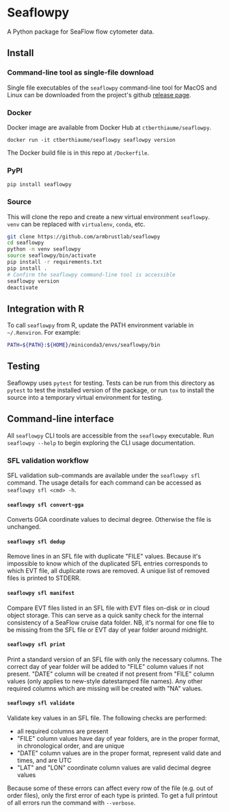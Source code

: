 # Seaflowpy

A Python package for SeaFlow flow cytometer data.

## Install

### Command-line tool as single-file download

Single file executables of the `seaflowpy` command-line tool
for MacOS and Linux can be downloaded from the project's github
[release page](https://github.com/armbrustlab/seaflowpy/releases).

### Docker

Docker image are available from Docker Hub at `ctberthiaume/seaflowpy`.

```
docker run -it ctberthiaume/seaflowpy seaflowpy version
```

The Docker build file is in this repo at `/Dockerfile`.

### PyPI

```
pip install seaflowpy
```

### Source

This will clone the repo and create a new virtual environment `seaflowpy`.
`venv` can be replaced with `virtualenv`, `conda`, etc.

```sh
git clone https://github.com/armbrustlab/seaflowpy
cd seaflowpy
python -m venv seaflowpy
source seaflowpy/bin/activate
pip install -r requirements.txt
pip install .
# Confirm the seaflowpy command-line tool is accessible
seaflowpy version
deactivate
```

## Integration with R

To call `seaflowpy` from R, update the PATH environment variable in
`~/.Renviron`. For example:

```sh
PATH=${PATH}:${HOME}/miniconda3/envs/seaflowpy/bin
```

## Testing

Seaflowpy uses `pytest` for testing. Tests can be run from this directory as
`pytest` to test the installed version of the package, or run `tox` to install
the source into a temporary virtual environment for testing.

## Command-line interface

All `seaflowpy` CLI tools are accessible from the `seaflowpy` executable.
Run `seaflowpy --help` to begin exploring the CLI usage documentation.

### SFL validation workflow

SFL validation sub-commands are available under the `seaflowpy sfl` command.
The usage details for each command can be accessed as `seaflowpy sfl <cmd> -h`.

#### `seaflowpy sfl convert-gga`

Converts GGA coordinate values to decimal degree. Otherwise the file is
unchanged.

#### `seaflowpy sfl dedup`

Remove lines in an SFL file with duplicate "FILE" values.
Because it's impossible to know which of the duplicated SFL entries
corresponds to which EVT file, all duplicate rows are removed.
A unique list of removed files is printed to STDERR.

#### `seaflowpy sfl manifest`

Compare EVT files listed in an SFL file with EVT files on-disk
or in cloud object storage.
This can serve as a quick sanity check for the internal consistency of a
SeaFlow cruise data folder.
NB, it's normal for one file to be missing from the SFL file
or EVT day of year folder around midnight.

#### `seaflowpy sfl print`

Print a standard version of an SFL file with only the necessary columns.
The correct day of year folder will be added to "FILE" column values if not
present. "DATE" column will be created if not present from "FILE" column values
(only applies to new-style datestamped file names).
Any other required columns which are missing will be created with "NA" values.

#### `seaflowpy sfl validate`

Validate key values in an SFL file. The following checks are performed:

* all required columns are present
* "FILE" column values have day of year folders, are in the proper format,
in chronological order, and are unique
* "DATE" column values are in the proper format, represent valid date and times,
and are UTC
* "LAT" and "LON" coordinate column values are valid decimal degree values

Because some of these errors can affect every row of the file
(e.g. out of order files), only the first error of each type is printed.
To get a full printout of all errors run the command with `--verbose`.
